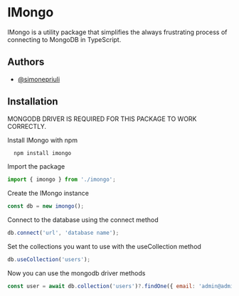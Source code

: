 # IMongo

IMongo is a utility package that simplifies the always frustrating process of connecting to MongoDB in TypeScript.

## Authors

- [@simonepriuli](https://www.github.com/simonepriuli)

## Installation

MONGODB DRIVER IS REQUIRED FOR THIS PACKAGE TO WORK CORRECTLY.

Install IMongo with npm

```bash
  npm install imongo
```

Import the package

```javascript
import { imongo } from './imongo';
```

Create the IMongo instance

```javascript
const db = new imongo();
```

Connect to the database using the connect method

```javascript
db.connect('url', 'database name');
```

Set the collections you want to use with the useCollection method

```javascript
db.useCollection('users');
```

Now you can use the mongodb driver methods

```javascript
const user = await db.collection('users')?.findOne({ email: 'admin@admin.it' });
```

